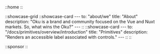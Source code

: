 ::home
::


::showcase-grid
    ::showcase-card
    ---
    to: "about/we"
    title: "About"
    description: "Oku is a brand and community focused on the Vue and Nuxt markets. So, what wins the Oku?"
    ---
    ::
    ::showcase-card
    ---
    to: "/docs/primitives/overview/introduction"
    title: "Primitives"
    description: "Renders an accessible label associated with controls."
    ---
    ::
::


::sponsor
::
